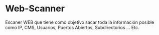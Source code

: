 # Web-Scanner
Escaner WEB que tiene como objetivo sacar toda la información posible como IP, CMS, Usuarios, Puertos Abiertos, Subdirectorios ... Etc.
